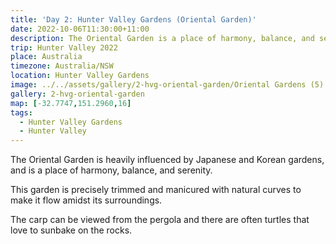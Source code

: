 ```yaml
---
title: 'Day 2: Hunter Valley Gardens (Oriental Garden)'
date: 2022-10-06T11:30:00+11:00
description: The Oriental Garden is a place of harmony, balance, and serenity.
trip: Hunter Valley 2022
place: Australia
timezone: Australia/NSW
location: Hunter Valley Gardens
image: ../../assets/gallery/2-hvg-oriental-garden/Oriental Gardens (5).jpeg
gallery: 2-hvg-oriental-garden
map: [-32.7747,151.2960,16]
tags:
  - Hunter Valley Gardens
  - Hunter Valley
---
```

The Oriental Garden is heavily influenced by Japanese and Korean gardens, and is a place of harmony, balance, and serenity.

This garden is precisely trimmed and manicured with natural curves to make it flow amidst its surroundings.

The carp can be viewed from the pergola and there are often turtles that love to sunbake on the rocks.
